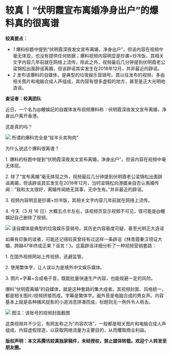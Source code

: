 # 较真丨“伏明霞宣布离婚净身出户”的爆料真的很离谱

**较真要点：**

  * _1_ 爆料标题中提到“伏明霞深夜发文宣布离婚，净身出户”，但该内容在视频中毫无体现，也没有提供任何依据；爆料视频内容明显是抄袭+炒冷饭，其相关文字内容几年前就在网络上流传。除此之外，视频最后几分钟提到伏明霞老公梁锦松出面辟谣离婚，但该辟谣其实发生在2018年12月，并非最近的辟谣。
  * _2_ 发布该爆料的自媒体，是典型的垃圾娱乐营销号。其以往发布的视频，多由相关图片和电脑合成人声组成，其内容有很多虚假的地方，甚至是正大光明地造谣。

**查证者：较真团队**

近日，一个名为@鯉娛記的自媒体发布视频爆料称：伏明霞深夜发文宣布离婚，净身出户离开香港。

这是真的吗？

![](https://inews.gtimg.com/news_bt/OMyG_v_CXUIALAPGIiJrE5AwgSyxRwyDB_d8xUGa3LN2QAA/1000)
所谓的爆料完全是“挂羊头卖狗肉”

为什么说这个爆料很离谱？

1\. 爆料的标题中提到“伏明霞深夜发文宣布离婚，净身出户”，但该内容在视频中毫无体现。

2\.
除了“宣布离婚”毫无体现之外，视频最后几分钟提到伏明霞老公梁锦松出面辟谣离婚，但该辟谣其实发生在2018年12月，当时梁锦松向港媒亲自否认离婚传闻：“我和太太很好，离婚传闻绝无其事，无中生有。”并非最近的辟谣。

3\. 视频内容明显是抄袭+炒冷饭，其相关文字内容几年前就在网络上流传。

4\. 今天（3 月 16 日）大概五点半左右，该视频页显示视频不可见，很可能是@鯉娛記自己删除了视频。

![](https://inews.gtimg.com/news_bt/OxsqQ1E-KIMS6nuqZHbUQObg-sD8EJLxlMm9mUpXljpOcAA/1000)
该自媒体是典型的垃圾娱乐营销号，其历史内容极度可疑，甚至光明正大造谣

如果有印象的读者，可能还记得较真曾经有过这样一条辟谣《林青霞秦汉领证大婚，跨越47年终成正果？谣言！》。这篇辟谣详细分析了一种视频营销套路：

1\. 在国外视频网站上传视频，逃避监管。

2\. 使用繁体字，让人误以为是境外中文娱乐媒体。

3\. 图片+字幕+合成电子音，既能批量快速生产内容，也能规避一定的风险。

爆料“伏明霞离婚”的自媒体，就是这种套路的集大成者。其视频封面、风格统一，都是相关图片/视频拼接而成。字幕是繁体字。画外音是电脑合成的男女声。内容基本上就是各种捕风捉影的小道消息拼凑而成，标题则无一例外令人咂舌。

![](https://inews.gtimg.com/news_bt/OxG0-r847iLLHFB56y0FMFE_xbH0TKGmVBIFy6Eh5d3dAAA/1000)
图注：该账号的视频封面截图

这类视频并不少见，有网友称之为“内容农场”，一般都是相关图片和电脑合成人声组成，内容虚假捏造，以获取网络流量为主要目的，从而攫取商业利益。

**版权声明：本文系腾讯较真独家稿件，未经授权，禁止媒体转载。欢迎个人转发至朋友圈。**

